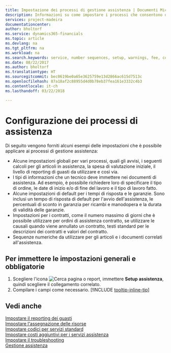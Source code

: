 ```yaml
---
title: Impostazione dei processi di gestione assistenza | Documenti Microsoft
description: Informazioni su come impostare i processi che consentono di assicurarsi che i clienti siano soddisfatti del servizio di assistenza clienti.
services: project-madeira
documentationcenter: 
author: bholtorf
ms.service: dynamics365-financials
ms.topic: article
ms.devlang: na
ms.tgt_pltfrm: na
ms.workload: na
ms.search.keywords: service, number sequences, setup, warnings, fee, contracts, warranties
ms.date: 08/22/2017
ms.author: bholtorf
ms.translationtype: HT
ms.sourcegitcommit: bec0619be0a65e3625759e13d2866ac615d7513c
ms.openlocfilehash: 87a18af2c88955d4d0b78eb37fea161e3332c4b3
ms.contentlocale: it-ch
ms.lasthandoff: 03/22/2018

---
```

# <a name="configure-service-processes"></a>Configurazione dei processi di assistenza
Di seguito vengono forniti alcuni esempi delle impostazioni che è possibile applicare ai processi di gestione assistenza:  
  
* Alcune impostazioni globali per vari processi, quali gli avvisi, i seguenti calcoli per gli articoli in assistenza, la spesa di valutazione iniziale, il livello di reporting di guasti da utilizzare e così via.  
* I tipi di informazioni che un tecnico deve immettere nei documenti di assistenza. Ad esempio, è possibile richiedere loro di specificare il tipo di ordine, le date di inizio e/o di fine del lavoro e il tipo di lavoro fatto.  
* Alcune impostazioni di default per i tempi di risposta e le garanzie. Sono inclusi un tempo di risposta di default per l'avvio dell'assistenza, le percentuali di sconto in garanzia per ricambi e manodopera e la durata di validità delle garanzie.  
* Impostazioni per i contratti, come il numero massimo di giorni che è possibile utilizzare per ordini di assistenza contratto, se utilizzare le causali quando viene annullato un contratto, testi standard per le descrizioni dei contratti e valori del contratto.  
* Sequenze numeriche da utilizzare per gli articoli e i documenti correlati all'assistenza.  

## <a name="to-enter-general-and-mandatory-settings"></a>Per immettere le impostazioni generali e obbligatorie
1. Scegliere l'icona ![Cerca pagina o report](media/ui-search/search_small.png "icona Cerca pagina o report"), immettere **Setup assistenza**, quindi scegliere il collegamento correlato.
2. Compilare i campi come necessario. [!INCLUDE [tooltip-inline-tip](includes/tooltip-inline-tip_md.md)]  

## <a name="see-also"></a>Vedi anche  
[Impostare il reporting dei guasti](service-how-setup-fault-reporting.md)  
[Impostare l'assegnazione delle risorse](service-how-setup-resource-allocation.md)  
[Impostare codici per servizi standard](service-how-setup-service-coding.md)  
[Impostare costi aggiuntivi per i servizi assistenza](service-how-setup-service-costs-pricing.md)  
[Impostare il troubleshooting](service-how-setup-troubleshooting.md)  
[Gestione assistenza](service-service.md)  

